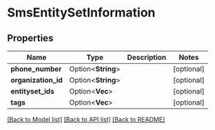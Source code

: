 # SmsEntitySetInformation

## Properties

Name | Type | Description | Notes
------------ | ------------- | ------------- | -------------
**phone_number** | Option<**String**> |  | [optional]
**organization_id** | Option<**String**> |  | [optional]
**entityset_ids** | Option<**Vec<String>**> |  | [optional]
**tags** | Option<**Vec<String>**> |  | [optional]

[[Back to Model list]](../README.md#documentation-for-models) [[Back to API list]](../README.md#documentation-for-api-endpoints) [[Back to README]](../README.md)


